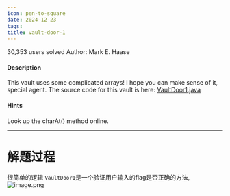 ```yaml
---
icon: pen-to-square
date: 2024-12-23
tags: 
title: vault-door-1
---
```

30,353 users solved
Author: Mark E. Haase
#### Description
This vault uses some complicated arrays! I hope you can make sense of it, special agent. The source code for this vault is here: [VaultDoor1.java](https://jupiter.challenges.picoctf.org/static/29b91e638ccbd76aaa8c0462d1c64d8d/VaultDoor1.java)

#### Hints
Look up the charAt() method online.

----
# 解题过程
很简单的逻辑
`VaultDoor1`是一个验证用户输入的flag是否正确的方法,
![image.png](https://cdn.jsdelivr.net/gh/fakeppa/blog-img/20241223145952.png)


